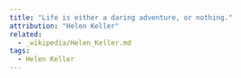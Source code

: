 ```yaml
---
title: "Life is either a daring adventure, or nothing."
attribution: "Helen Keller"
related:
  - _wikipedia/Helen_Keller.md
tags:
  - Helen Keller
---
```

